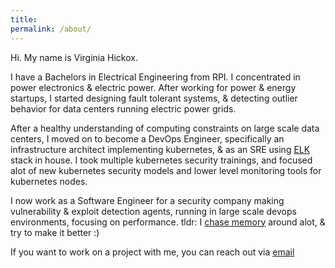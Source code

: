 ```yaml
---
title:
permalink: /about/
---
```


Hi. My name is Virginia Hickox. 

I have a Bachelors in Electrical Engineering from RPI. I concentrated in power electronics & electric power. After working for power & energy startups, I started designing fault tolerant systems, & detecting outlier behavior for data centers running electric power grids. 

After a healthy understanding of computing constraints on large scale data centers, I moved on to become a DevOps Engineer, specifically an infrastructure architect implementing kubernetes, & as an SRE using [ELK](https://www.elastic.co/products/elasticsearch) stack in house. I took multiple kubernetes security trainings, and focused alot of new kubernetes security models and lower level monitoring tools for kubernetes nodes.

I now work as a Software Engineer for a security company making vulnerability & exploit detection agents, running in large scale devops environments, focusing on performance. tldr: I [chase memory](https://ginxh.io/2018-04-18/high-performance-priority-queues-and-ruby/) around alot, & try to make it better :) 

If you want to work on a project with me, you can reach out via [email](virginiahickox@protonmail.com)
